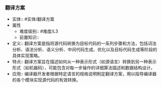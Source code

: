###  翻译方案 
- 实体:: #实体/翻译方案 
- 属性
	- 难度级别:: #难度/L3 
	- 前置知识::
- 定义::  翻译方案是指将源代码转换为目标代码的一系列步骤和方法，包括词法分析、语法分析、语义分析、中间代码生成、优化以及目标代码生成等阶段的具体实现策略。
- 特点:: 翻译方案旨在描述如何从一种表示形式（如源语言）转换到另一种表示形式（如机器码），可能包含对每一步操作的详细算法描述和数据结构设计。
- 应用:: 编译器开发者根据特定语言的规格说明制定翻译方案，用以指导编译器的各个模块实现源代码的有效转换。